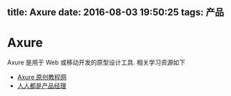 title: Axure
date: 2016-08-03 19:50:25
tags: 产品
---

# Axure
Axure 是用于 Web 或移动开发的原型设计工具.
相关学习资源如下

- [Axure 原创教程网](http://www.iaxure.com/)
- [人人都是产品经理](http://www.woshipm.com/tag/axure)
